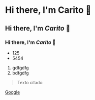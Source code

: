 # Hi there, I'm Carito 👋
## Hi there, I'm _Carito_ 👋
### Hi there, I'm *Carito* 👋

* 125
* 5454

1. gdfgdfg
2. bdfgdfg

> Texto citado

[Google](http://www.google.com)
<!--
**CaritoBA87-tech/CaritoBA87-tech** is a ✨ _special_ ✨ repository because its `README.md` (this file) appears on your GitHub profile.

Here are some ideas to get you started:

- 🔭 I’m currently working on ...
- 🌱 I’m currently learning ...
- 👯 I’m looking to collaborate on ...
- 🤔 I’m looking for help with ...
- 💬 Ask me about ...
- 📫 How to reach me: ...
- 😄 Pronouns: ...
- ⚡ Fun fact: ...
-->
